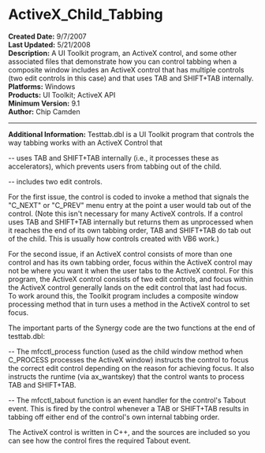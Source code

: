 # ActiveX_Child_Tabbing<br />
**Created Date:** 9/7/2007<br />
**Last Updated:** 5/21/2008<br />
**Description:** A UI Toolkit program, an ActiveX control, and some other associated files that demonstrate how you can control tabbing when a composite window includes an ActiveX control that has multiple controls (two edit controls in this case) and that uses TAB and SHIFT+TAB internally.<br />
**Platforms:** Windows<br />
**Products:** UI Toolkit; ActiveX API<br />
**Minimum Version:** 9.1<br />
**Author:** Chip Camden
<hr>

**Additional Information:**
Testtab.dbl is a UI Toolkit program that controls the way tabbing works with an
ActiveX Control that

-- uses TAB and SHIFT+TAB internally (i.e., it processes these as
accelerators), which prevents users from tabbing out of the child.

-- includes two edit controls.

For the first issue, the control is coded to invoke a method that signals the
"C_NEXT" or "C_PREV" menu entry at the point a user would tab out of the
control. (Note this isn't necessary for many ActiveX controls. If a control
uses TAB and SHIFT+TAB internally but returns them as unprocessed when it
reaches the end of its own tabbing order, TAB and SHIFT+TAB do tab out of the
child. This is usually how controls created with VB6 work.)

For the second issue, if an ActiveX control consists of more than one control
and has its own tabbing order, focus within the ActiveX control may not be
where you want it when the user tabs to the ActiveX control. For this program,
the ActiveX control consists of two edit controls, and focus within the ActiveX
control generally lands on the edit control that last had focus. To work around
this, the Toolkit program includes a composite window processing method that in
turn uses a method in the ActiveX control to set focus.

The important parts of the Synergy code are the two functions at the end of
testtab.dbl:

-- The mfcctl_process function (used as the child window method when C_PROCESS
processes the ActiveX window) instructs the control to focus the correct edit
control depending on the reason for achieving focus. It also instructs the
runtime (via ax_wantskey) that the control wants to process TAB and SHIFT+TAB.

-- The mfcctl_tabout function is an event handler for the control's Tabout
event. This is fired by the control whenever a TAB or SHIFT+TAB results in
tabbing off either end of the control's own internal tabbing order.

The ActiveX control is written in C++, and the sources are included so you can
see how the control fires the required Tabout event.
